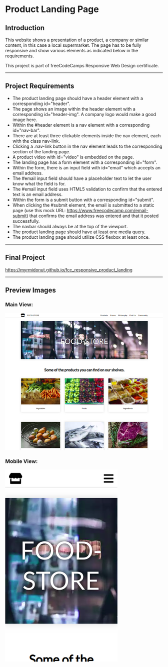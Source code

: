# Product Landing Page

## Introduction
This website shows a presentation of a product, a company or similar content, in this case a local supermarket. The page has to be fully responsive and show various elements as indicated below in the requirements. 

This project is part of freeCodeCamps Responsive Web Design certificate.

***

## Project Requirements
* The product landing page should have a header element with a corresponding id="header".
* The page shows an image within the header element with a corresponding id="header-img". A company logo would make a good image here.
* Within the #header element is a nav element with a corresponding id="nav-bar".
* There are at least three clickable elements inside the nav element, each with the class nav-link.
* Clicking a .nav-link button in the nav element leads to the corresponding section of the landing page.
* A product video with id="video" is embedded on the page.
* The landing page has a form element with a corresponding id="form".
* Within the form, there is an input field with id="email" which accepts an email address.
* The #email input field should have a placeholder text to let the user know what the field is for.
* The #email input field uses HTML5 validation to confirm that the entered text is an email address.
* Within the form is a submit button with a corresponding id="submit".
* When clicking the #submit element, the email is submitted to a static page (use this mock URL: https://www.freecodecamp.com/email-submit) that confirms the email address was entered and that it posted successfully.
* The navbar should always be at the top of the viewport.
* The product landing page should have at least one media query.
* The product landing page should utilize CSS flexbox at least once.

***

## Final Project
https://myrmidonut.github.io/fcc_responsive_product_landing

***

## Preview Images
### Main View:
![Product Landing Page](readme_images/product-landing-page-1.png)

### Mobile View:
![Product Landing Page](readme_images/product-landing-page-2.png)
